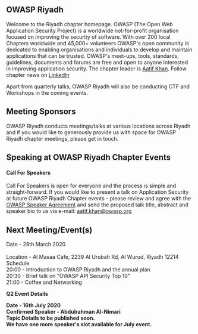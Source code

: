 OWASP Riyadh
-------------
Welcome to the Riyadh chapter homepage. 
OWASP (The Open Web Application Security Project) is a worldwide not-for-profit organisation focused on improving the security of software. With over 200 local Chapters worldwide and 45,000+ volunteers OWASP's open community is dedicated to enabling organisations and individuals to develop and maintain applications that can be trusted. OWASP's meet-ups, tools, standards, guidelines, documents and forums are free and open to anyone interested in improving application security.
The chapter leader is <a href="mailto:aatif.khan@owasp.org">Aatif Khan</a>. Follow chapter news on [LinkedIn](https://www.linkedin.com/company/owasp-riyadh) 

Apart from quarterly talks, OWASP Riyadh will also be conducting CTF and Workshops in the coming events.

Meeting Sponsors
----------------

OWASP Riyadh conducts meetings/talks at various locations across Riyadh and if you would like to generously provide us with space for OWASP Riyadh chapter meetings, please get in touch.


Speaking at OWASP Riyadh Chapter Events
---------------------------------------

#### Call For Speakers

Call For Speakers is open for everyone and the process is simple and straight-forward. If you would like to present a talk on Application Security at future OWASP Riyadh Chapter events - please review and agree with the [OWASP Speaker Agreement](Speaker_Agreement "wikilink") and send the proposed talk title, abstract and speaker bio to us via e-mail: aatif.khan@owasp.org 

Next Meeting/Event(s)
---------------------

Date - 28th March 2020 <br /> <br />
Location - Al Masaa Cafe, 2239 Al Urubah Rd, Al Wurud, Riyadh 12214 <br />
Schedule <br />
20:00 - Introduction to OWASP Riyadh and the annual plan <br />
20:30 - Brief talk on "OWASP API Security Top 10" <br />
21:00 - Coffee and Networking <br />


<b>Q2 Event Details <b/> <br />

Date - 16th July 2020 <br />
Confirmed Speaker - Abdulrahman Al-Nimari  <br />
Topic Details to be published soon.<br />
We have one more speaker's slot available for July event. <br />
